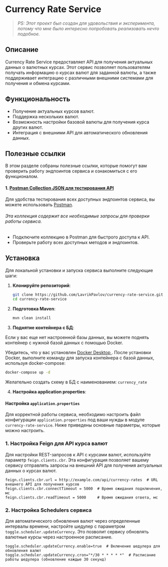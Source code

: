 # Currency Rate Service
> _PS: Этот проект был создан для удовольствия и эксперимента, потому что мне было интересно попробовать реализовать нечто подобное._

## Описание

Currency Rate Service предоставляет API для получения актуальных данных о валютных курсах. Этот сервис позволяет
пользователям получать информацию о курсах валют для заданной валюты, а также поддерживает интеграцию с различными
внешними системами для получения и обмена курсами.

## Функциональность

- Получение актуальных курсов валют.
- Поддержка нескольких валют.
- Возможность настройки базовой валюты для получения курса других валют.
- Интеграция с внешними API для автоматического обновления данных.

## Полезные ссылки

В этом разделе собраны полезные ссылки, которые помогут вам проверить работу эндпоинтов сервиса и ознакомиться с его функционалом.

#### 1. [Postman Collection JSON для тестирования API](https://api.postman.com/collections/26206960-340a9ca7-dc78-45d6-bfdb-d99a325ed7ff?access_key=PMAT-01JE31CSKRXZ75P3ZH5GDX20ZS)
Для удобства тестирования всех доступных эндпоинтов сервиса, вы можете использовать [Postman](https://www.postman.com/downloads/).
###### Эта коллекция содержит все необходимые запросы для проверки работы сервиса.

- Подключите коллекцию в Postman для быстрого доступа к API.
- Проверьте работу всех доступных методов и эндпоинтов.

## Установка

Для локальной установки и запуска сервиса выполните следующие шаги:

1. **Клонируйте репозиторий**:
   ```bash
   git clone https://github.com/LavrikPavlov/currency-rate-service.git
   cd currency-rate-service

2. **Подготовка Maven**:
   ```bash
   mvn clean install

3. **Поднятие контейнера с БД**:

Если у вас еще нет настроенной базы данных, вы можете поднять контейнер с нужной базой данных с помощью Docker.

Убедитесь, что у вас установлен [Docker Desktop ](https://www.docker.com/products/docker-desktop/).
После установки Docker, выполните команду для запуска контейнера с базой данных,
используя docker-compose:

   ```bash
   docker-compose up -d
   ```

Желательно создать схему в БД с наименованием: `currency_rate`


4. **Настройка application properties**:

#### Настройка `application.properties`

Для корректной работы сервиса, необходимо настроить файл конфигурации `application.properties`
под ваши нужды в модуле  ``currency-rate-service``.
Ниже приведены основные параметры, которые можно настроить.

### 1. Настройка Feign для API курса валют

Для настройки REST-запросов к API с курсами валют, используйте параметр `feign.clients.cbr`. Эта конфигурация позволяет вашему сервису отправлять запросы на внешний API для получения актуальных данных о курсах валют.

```properties
feign.clients.cbr.url = http://example.com/api/currency-rates  # URL внешнего API для получения курсов
feign.clients.cbr.connectTimeout = 5000  # Время ожидания подключения, мс
feign.clients.cbr.readTimeout = 5000     # Время ожидания ответа, мс
```
### 2. Настройка Schedulers сервиса

Для автоматического обновления валют через определенные интервалы времени, настройте шедулер с параметром ``toggle.scheduler.updateCurrency``. 
Это позволит сервису обновлять валютные курсы через настроенное расписание.

```properties
toggle.scheduler.updateCurrency.enable=true  # Включение шедулера для обновления валют
toggle.scheduler.updateCurrency.cron="*/30 * * * * *"  # Расписание работы шедулера (обновление каждые 30 секунд)
```
